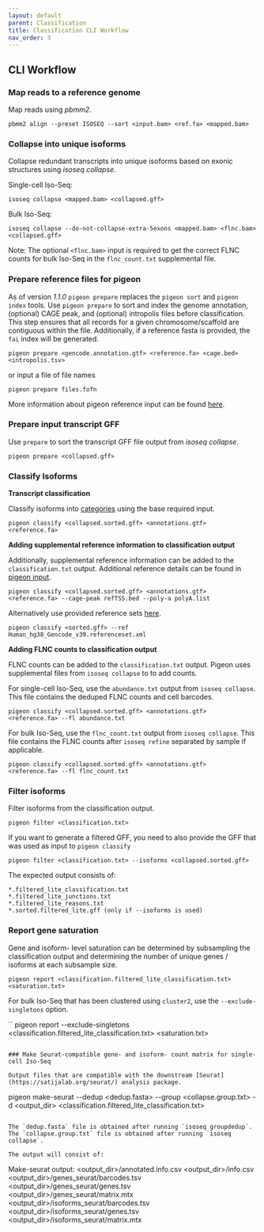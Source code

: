```yaml
---
layout: default
parent: Classification
title: Classification CLI Workflow
nav_order: 3
---
```


## CLI Workflow

### Map reads to a reference genome

Map reads using _pbmm2_.

```
pbmm2 align --preset ISOSEQ --sort <input.bam> <ref.fa> <mapped.bam>
```

### Collapse into unique isoforms

Collapse redundant transcripts into unique isoforms based on exonic structures using _isoseq collapse_.

Single-cell Iso-Seq:
```
isoseq collapse <mapped.bam> <collapsed.gff>
```

Bulk Iso-Seq:
```
isoseq collapse --do-not-collapse-extra-5exons <mapped.bam> <flnc.bam> <collapsed.gff>
```

Note: The optional `<flnc.bam>` input is required to get the correct FLNC counts for bulk Iso-Seq in the `flnc_count.txt` supplemental file.

### Prepare reference files for pigeon
As of version *1.1.0* `pigeon prepare` replaces the `pigeon sort` and `pigeon index` tools.
Use `pigeon prepare` to sort and index the genome annotation, (optional) CAGE peak, and (optional) intropolis files before classification.
This step ensures that all records for a given chromosome/scaffold are contiguous within the file.
Additionally, if a reference fasta is provided, the `fai` index will be generated.

```
pigeon prepare <gencode.annotation.gtf> <reference.fa> <cage.bed> <intropolis.tsv>
```
or input a file of file names
```
pigeon prepare files.fofn
```

More information about pigeon reference input can be found [here](/classification/pigeon-input).

### Prepare input transcript GFF

Use `prepare` to sort the transcript GFF file output from _isoseq collapse_.

```
pigeon prepare <collapsed.gff>
```

### Classify Isoforms

**Transcript classification**

Classify isoforms into [categories](/classification/categories) using the base required input.

```
pigeon classify <collapsed.sorted.gff> <annotations.gtf> <reference.fa>
```

**Adding supplemental reference information to classification output**

Additionally, supplemental reference information can be added to the `classification.txt` output. Additional reference details can be found in [pigeon input](/classification/pigeon-input).

```
pigeon classify <collapsed.sorted.gff> <annotations.gtf> <reference.fa> --cage-peak refTSS.bed --poly-a polyA.list
```
Alternatively use provided reference sets [here](https://downloads.pacbcloud.com/public/dataset/MAS-Seq/REF-pigeon_ref_sets/).

```
pigeon classify <sorted.gff> --ref Human_hg38_Gencode_v39.referenceset.xml
```
**Adding FLNC counts to classification output**

FLNC counts can be added to the `classification.txt` output.
Pigeon uses supplemental files from `isoseq collapse` to to add counts.

For single-cell Iso-Seq, use the `abundance.txt` output from `isoseq collapse`. This file contains the deduped FLNC counts and cell barcodes.

```
pigeon classify <collapsed.sorted.gff> <annotations.gtf> <reference.fa> --fl abundance.txt
```

For bulk Iso-Seq, use the `flnc_count.txt` output from `isoseq collapse`. This file contains the FLNC counts after `isoseq refine` separated by sample if applicable.

```
pigeon classify <collapsed.sorted.gff> <annotations.gtf> <reference.fa> --fl flnc_count.txt
```

### Filter isoforms

Filter isoforms from the classification output.

```
pigeon filter <classification.txt>
```

If you want to generate a filtered GFF, you need to also provide the GFF that was used as input to `pigeon classify`

```
pigeon filter <classification.txt> --isoforms <collapsed.sorted.gff>
```

The expected output consists of:
```
*.filtered_lite_classification.txt
*.filtered_lite_junctions.txt
*.filtered_lite_reasons.txt
*.sorted.filtered_lite.gff (only if --isoforms is used)
```


### Report gene saturation

Gene and isoform- level saturation can be determined by subsampling the classification output and determining the number of unique genes / isoforms at each subsample size.

```
pigeon report <classification.filtered_lite_classification.txt> <saturation.txt>
```

For bulk Iso-Seq that has been clustered using `cluster2`, use the `--exclude-singletons` option.

``
pigeon report --exclude-singletons <classification.filtered_lite_classification.txt> <saturation.txt>
```

### Make Seurat-compatible gene- and isoform- count matrix for single-cell Iso-Seq

Output files that are compatible with the downstream [Seurat](https://satijalab.org/seurat/) analysis package.

```
pigeon make-seurat --dedup <dedup.fasta> --group <collapse.group.txt> -d <output_dir> <classification.filtered_lite_classification.txt>
```

The `dedup.fasta` file is obtained after running `isoseq groupdedup`. The `collapse.group.txt` file is obtained after running `isoseq collapse`.

The output will consist of:
```
Make-seurat output:
<output_dir>/annotated.info.csv
<output_dir>/info.csv
<output_dir>/genes_seurat/barcodes.tsv
<output_dir>/genes_seurat/genes.tsv
<output_dir>/genes_seurat/matrix.mtx
<output_dir>/isoforms_seurat/barcodes.tsv
<output_dir>/isoforms_seurat/genes.tsv
<output_dir>/isoforms_seurat/matrix.mtx
```


